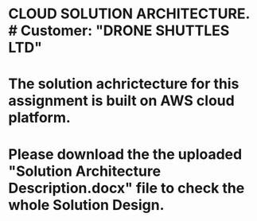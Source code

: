 # CLOUD SOLUTION ARCHITECTURE. # Customer: "DRONE SHUTTLES LTD" 
# The solution achrictecture for this assignment is built on AWS cloud platform.
# Please download the the uploaded "Solution Architecture Description.docx" file to check the whole Solution Design.
